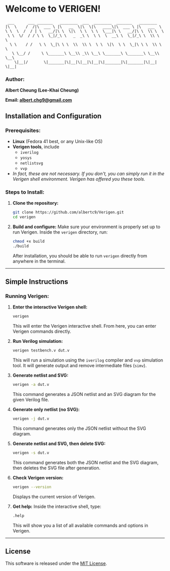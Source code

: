 # Welcome to VERIGEN!

```
 ___      ___ _______   ________  ___  ________  _______   ________      
|\  \    /  /|\  ___ \ |\   __  \|\  \|\   ____\|\  ___ \ |\   ___  \    
\ \  \  /  / | \   __/|\ \  \|\  \ \  \ \  \___|\ \   __/|\ \  \\ \  \   
 \ \  \/  / / \ \  \_|/_\ \   _  _\ \  \ \  \  __\ \  \_|/_\ \  \\ \  \  
  \ \    / /   \ \  \_|\ \ \  \\  \\ \  \ \  \|\  \ \  \_|\ \ \  \\ \  \ 
   \ \__/ /     \ \_______\ \__\\ _\\ \__\ \_______\ \_______\ \__\\ \__\
    \|__|/       \|_______|\|__|\|__|\|__|\|_______|\|_______|\|__| \|__|
```

### Author:
**Albert Cheung (Lee-Khai Cheung)**

**Email: albert.chg9@gmail.com**


## Installation and Configuration

### Prerequisites:
- **Linux** (Fedora 41 best, or any Unix-like OS)
- **Verigen tools**, include
  - `iverilog`
  - `yosys`
  - `netlistsvg`
  - `vvp`
- *In fact, these are not necessary. If you don't, you can simply run it in the Verigen shell environment. Verigen has offered you these tools.*

### Steps to Install:

1. **Clone the repository:**
   ```bash
   git clone https://github.com/albertc9/Verigen.git
   cd verigen
   ```

2. **Build and configure:**
   Make sure your environment is properly set up to run Verigen.
   Inside the `verigen` directory, run:
   ```bash
   chmod +x build
   ./build
   ```

   After installation, you should be able to run `verigen` directly from anywhere in the terminal.

---

## Simple Instructions

### Running Verigen:
1. **Enter the interactive Verigen shell:**
   ```bash
   verigen
   ```
   This will enter the Verigen interactive shell. From here, you can enter Verigen commands directly.

2. **Run Verilog simulation:**
   ```bash
   verigen testbench.v dut.v
   ```
   This will run a simulation using the `iverilog` compiler and `vvp` simulation tool. It will generate output and remove intermediate files (`simv`).

3. **Generate netlist and SVG:**
   ```bash
   verigen -a dut.v
   ```
   This command generates a JSON netlist and an SVG diagram for the given Verilog file.

4. **Generate only netlist (no SVG):**
   ```bash
   verigen -j dut.v
   ```
   This command generates only the JSON netlist without the SVG diagram.

5. **Generate netlist and SVG, then delete SVG:**
   ```bash
   verigen -s dut.v
   ```
   This command generates both the JSON netlist and the SVG diagram, then deletes the SVG file after generation.

6. **Check Verigen version:**
   ```bash
   verigen --version
   ```
   Displays the current version of Verigen.

7. **Get help:**
   Inside the interactive shell, type:
   ```bash
   .help
   ```
   This will show you a list of all available commands and options in Verigen.

---

## License

This software is released under the [MIT License](LICENSE).
```